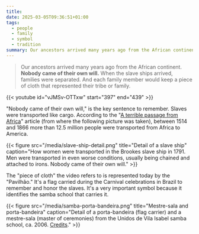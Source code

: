 ```yaml
---
title: 
date: 2025-03-05T09:36:51+01:00
tags:
  - people
  - family
  - symbol
  - tradition
summary: Our ancestors arrived many years ago from the African continent
---
```

> Our ancestors arrived many years ago from the African continent. **Nobody came of their own will.** When the slave ships arrived, families were separated. And each family member would keep a piece of cloth that represented their tribe or family.

{{< youtube id="vJMSv-OTTxw" start="397" end="439" >}}

"Nobody came of their own will," is the key sentence to remember. Slaves were transported like cargo. According to the "[A terrible passage from Africa](https://web.archive.org/web/20240906020708/https://www.reuters.com/graphics/AFRICA-SLAVERY-SHIPS/0100B0CV0SB/)" article (from where the following picture was taken), between 1514 and 1866 more than 12.5 million people were transported from Africa to America.

{{< figure src="/media/slave-ship-detail.png" title="Detail of a slave ship" caption="How women were transported in the Brookes slave ship in 1791. Men were transported in even worse conditions, usually being chained and attached to irons. Nobody came of their own will." >}}

The "piece of cloth" the video refers to is represented today by the "Pavilhão." It's a flag carried during the Carnival celebrations in Brazil to remember and honor the slaves. It's a very important symbol because it identifies the samba school that carries it.

{{< figure src="/media/samba-porta-bandeira.png" title="Mestre-sala and porta-bandeira" caption="Detail of a porta-bandeira (flag carrier) and a mestre-sala (master of ceremonies) from the Unidos de Vila Isabel samba school, ca. 2006. [Credits](https://pt.wikipedia.org/wiki/Porta-bandeira#/media/Ficheiro:Unidos_de_Vila_Isabel.jpg)." >}}
